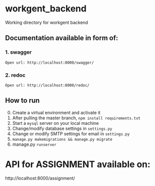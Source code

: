 # workgent_backend

Working directory for workgent backend

## Documentation available in form of:

### 1. swagger

    Open url: http://localhost:8000/swagger/

### 2. redoc

    Open url: http://localhost:8000/redoc/

## How to run

0. Create a virtual environment and activate it
1. After pulling the master branch, `npm install requirements.txt`
2. Start a `mysql` server on your local machine
3. Change/modify database settings in `settings.py`
4. Change or modify SMTP settings for email in `settings.py`
5. `manage.py makemigrations && manage.py migrate`
6. manage.py `runserver`

# API for ASSIGNMENT available on:

http://localhost:8000/assignment/
